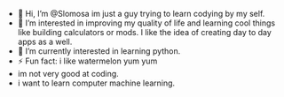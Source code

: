 - 👋 Hi, I’m @Slomosa im just a guy trying to learn codying by my self. 
- 👀 I’m interested in improving my quality of life and learning cool things like building calculators or mods. I like the idea of creating day to day apps as a well. 
- 🌱 I’m currently interested in learning python.
- ⚡ Fun fact: i like watermelon yum yum
- im not very good at coding.
- i want to learn computer machine learning. 
<!---
Slomosa/Slomosa is a ✨ special ✨ repository because its `README.md` (this file) appears on your GitHub profile.
You can click the Preview link to take a look at your changes.
--->
